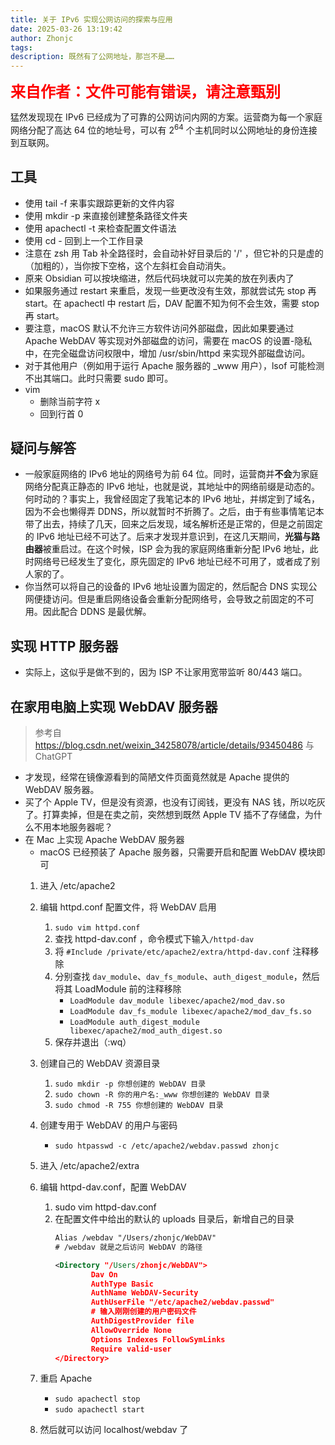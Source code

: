 ```yaml
---
title: 关于 IPv6 实现公网访问的探索与应用
date: 2025-03-26 13:19:42
author: Zhonjc
tags: 
description: 既然有了公网地址，那岂不是……
---
```

<span style="color: red; font-size: 1.5rem; font-weight: 900; ">来自作者：文件可能有错误，请注意甄别</span>

猛然发现现在 IPv6 已经成为了可靠的公网访问内网的方案。运营商为每一个家庭网络分配了高达 64 位的地址号，可以有 $2^{64}$ 个主机同时以公网地址的身份连接到互联网。

## 工具

- 使用 tail -f 来事实跟踪更新的文件内容
- 使用 mkdir -p 来直接创建整条路径文件夹
- 使用 apachectl -t 来检查配置文件语法
- 使用 cd - 回到上一个工作目录
- 注意在 zsh 用 Tab 补全路径时，会自动补好目录后的 '/' ，但它补的只是虚的（加粗的），当你按下空格，这个左斜杠会自动消失。
- 原来  Obsidian 可以按块缩进，然后代码块就可以完美的放在列表内了
- 如果服务通过 restart 来重启，发现一些更改没有生效，那就尝试先 stop 再 start。在 apachectl 中 restart 后，DAV 配置不知为何不会生效，需要 stop 再 start。
- 要注意，macOS 默认不允许三方软件访问外部磁盘，因此如果要通过 Apache WebDAV 等实现对外部磁盘的访问，需要在 macOS 的设置-隐私中，在完全磁盘访问权限中，增加 /usr/sbin/httpd 来实现外部磁盘访问。
- 对于其他用户（例如用于运行 Apache 服务器的 \_www 用户），lsof 可能检测不出其端口。此时只需要 sudo 即可。
- vim 
	- 删除当前字符 x 
	- 回到行首 0

## 疑问与解答

- 一般家庭网络的 IPv6 地址的网络号为前 64 位。同时，运营商并**不会**为家庭网络分配真正静态的 IPv6 地址，也就是说，其地址中的网络前缀是动态的。何时动的？事实上，我曾经固定了我笔记本的 IPv6 地址，并绑定到了域名，因为不会也懒得弄 DDNS，所以就暂时不折腾了。之后，由于有些事情笔记本带了出去，持续了几天，回来之后发现，域名解析还是正常的，但是之前固定的 IPv6 地址已经不可达了。后来才发现并意识到，在这几天期间，**光猫与路由器**被重启过。在这个时候，ISP 会为我的家庭网络重新分配 IPv6 地址，此时网络号已经发生了变化，原先固定的 IPv6 地址已经不可用了，或者成了别人家的了。
- 你当然可以将自己的设备的 IPv6 地址设置为固定的，然后配合 DNS 实现公网便捷访问。但是重启网络设备会重新分配网络号，会导致之前固定的不可用。因此配合 DDNS 是最优解。

## 实现 HTTP 服务器

- 实际上，这似乎是做不到的，因为 ISP 不让家用宽带监听 80/443 端口。

## 在家用电脑上实现 WebDAV 服务器

> 参考自 https://blog.csdn.net/weixin_34258078/article/details/93450486 与  ChatGPT

- 才发现，经常在镜像源看到的简陋文件页面竟然就是 Apache 提供的 WebDAV 服务器。
- 买了个 Apple TV，但是没有资源，也没有订阅钱，更没有 NAS 钱，所以吃灰了。打算卖掉，但是在卖之前，突然想到既然 Apple TV 插不了存储盘，为什么不用本地服务器呢？
- 在 Mac 上实现 Apache WebDAV 服务器
	- macOS 已经预装了 Apache 服务器，只需要开启和配置 WebDAV 模块即可
	1. 进入 /etc/apache2
	2. 编辑 httpd.conf 配置文件，将 WebDAV 启用 
		1. `sudo vim httpd.conf`
		2. 查找 httpd-dav.conf ，命令模式下输入`/httpd-dav`
		3. 将 `#Include /private/etc/apache2/extra/httpd-dav.conf` 注释移除
		4. 分别查找 `dav_module`、`dav_fs_module`、`auth_digest_module`，然后将其 LoadModule 前的注释移除
			- `LoadModule dav_module libexec/apache2/mod_dav.so`
			- `LoadModule dav_fs_module libexec/apache2/mod_dav_fs.so`
			- `LoadModule auth_digest_module libexec/apache2/mod_auth_digest.so`
		5. 保存并退出（:wq）
	3. 创建自己的 WebDAV 资源目录
		1. `sudo mkdir -p 你想创建的 WebDAV 目录`
		2. `sudo chown -R 你的用户名:_www 你想创建的 WebDAV 目录`
		3. `sudo chmod -R 755 你想创建的 WebDAV 目录`
	4. 创建专用于 WebDAV 的用户与密码
		- `sudo htpasswd -c /etc/apache2/webdav.passwd zhonjc`
	5. 进入 /etc/apache2/extra
	6. 编辑 httpd-dav.conf，配置 WebDAV
		1. sudo vim httpd-dav.conf
		2. 在配置文件中给出的默认的 uploads 目录后，新增自己的目录
			```xml
			Alias /webdav "/Users/zhonjc/WebDAV"
			# /webdav 就是之后访问 WebDAV 的路径
			
			<Directory "/Users/zhonjc/WebDAV">
			        Dav On
			        AuthType Basic
			        AuthName WebDAV-Security
			        AuthUserFile "/etc/apache2/webdav.passwd"
			        # 输入刚刚创建的用户密码文件
			        AuthDigestProvider file
			        AllowOverride None
			        Options Indexes FollowSymLinks
			        Require valid-user
			</Directory>
			```

	7. 重启 Apache
		- `sudo apachectl stop`
		- `sudo apachectl start`
	8. 然后就可以访问 localhost/webdav 了

<!-- ## 实现文件服务器 -->

